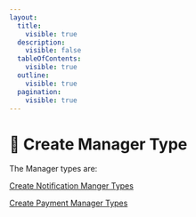 ```yaml
---
layout:
  title:
    visible: true
  description:
    visible: false
  tableOfContents:
    visible: true
  outline:
    visible: true
  pagination:
    visible: true
---
```


# 📔 Create Manager Type

The Manager types are:

[Create Notification Manger Types](../../../notifications/user-guides/create-notification-manager-types/)

[Create Payment Manager Types](create-payment-manager-types/)

